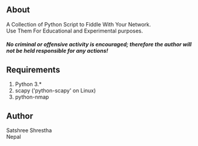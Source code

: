 ## About ##
  
A Collection of Python Script to Fiddle With Your Network.  
Use Them For Educational and Experimental purposes.  
##### No criminal or offensive activity is encouraged; therefore the author will not be held responsible for any actions! ######

## Requirements ## 
  
1. Python 3.*  
2. scapy ('python-scapy' on Linux)  
3. python-nmap   

## Author ##
  
Satshree Shrestha  
Nepal